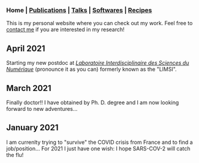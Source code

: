 ### Home | [Publications](/publications) | [Talks](/talks) | [Softwares](/softwares) | [Recipes](/recipes)

This is my personal website where you can check out my work. Feel free
to [contact me](mailto:lucas.ondel@gmail.com) if you are
interested in my research!

## April 2021

Starting my new postdoc at
*[Laboratoire Interdisciplinaire des Sciences du Numérique](https://www.lisn.upsaclay.fr/)*
(pronounce it as you can) formerly known as the "LIMSI".

## March 2021

Finally doctor!! I have obtained by Ph. D. degree and I am now looking
forward to new adventures...


## January 2021

I am currenlty trying to "survive" the COVID crisis from France and to
find a job/position... For 2021 I just have one wish: I hope SARS-COV-2
will catch the flu!
